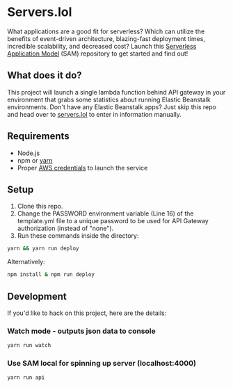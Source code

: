 # Servers.lol

What applications are a good fit for serverless? Which can utilize the benefits of event-driven architecture, blazing-fast deployment times, incredible scalability, and decreased cost? Launch this [Serverless Application Model](https://github.com/awslabs/serverless-application-model) (SAM) repository to get started and find out!

## What does it do?

This project will launch a single lambda function behind API gateway in your environment that grabs some statistics about running Elastic Beanstalk environments. Don't have any Elastic Beanstalk apps? Just skip this repo and head over to [servers.lol](https://servers.lol) to enter in information manually.

## Requirements

- Node.js
- npm or [yarn](https://yarnpkg.com/en/docs/install)
- Proper [AWS credentials](http://docs.aws.amazon.com/cli/latest/userguide/cli-chap-getting-started.html) to launch the service

## Setup

1. Clone this repo.
2. Change the PASSWORD environment variable (Line 16) of the template.yml file to a unique password to be used for API Gateway authorization (instead of "none").
3. Run these commands inside the directory:

```bash
yarn && yarn run deploy
```

Alternatively:

```bash
npm install & npm run deploy
```

## Development

If you'd like to hack on this project, here are the details:

### Watch mode - outputs json data to console

```bash
yarn run watch
```

### Use SAM local for spinning up server (localhost:4000)

```bash
yarn run api
```
